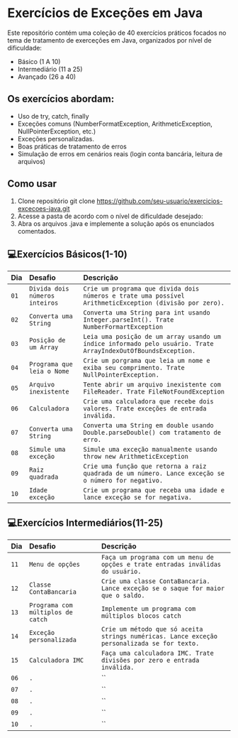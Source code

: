 # Exercícios de Exceções em Java

Este repositório contém uma coleção de 40 exercícios práticos focados no tema de tratamento de exerceções em Java, organizados por nível de dificuldade:

- Básico (1 A 10)
- Intermediário (11 a 25)
- Avançado (26 a 40)

## Os exercícios abordam:
- Uso de try, catch, finally
- Exceções comuns (NumberFormatException, ArithmeticException, NullPointerException, etc.)
- Exceções personalizadas.
- Boas práticas de tratamento de erros
- Simulação de erros em cenários reais (login conta bancária, leitura de arquivos)

## Como usar

1. Clone repositório
git clone https://github.com/seu-usuario/exercicios-excecoes-java.git
2. Acesse a pasta de acordo com o nível de dificuldade desejado:
3. Abra os arquivos .java e implemente a solução após os enunciados comentados.


## 💻Exercícios Básicos(1-10)
| Dia | Desafio | Descrição |
| :---------------- | :--------- | :--------- |
| `01` | `Divida dois números inteiros` | `Crie um programa que divida dois números e trate uma possível ArithmeticException (divisão por zero).` |
| `02` | `Converta uma String` | `Converta uma String para int usando Integer.parseInt(). Trate NumberFormartException` |
| `03` | `Posição de um Array` | `Leia uma posição de um array usando um índice informado pelo usuário. Trate ArrayIndexOutOfBoundsException.` |
| `04` | `Programa que leia o Nome` | `Crie um porgrama que leia um nome e exiba seu comprimento. Trate NullPointerException.` 
| `05` | `Arquivo inexistente` | `Tente abrir um arquivo inexistente com FileReader. Trate FileNotFoundException` |
| `06` | `Calculadora` | `Crie uma calculadora que recebe dois valores. Trate exceções de entrada inválida.` |
| `07` | `Converta uma String` | `Converta uma String em double usando Double.parseDouble() com tratamento de erro.` |
| `08` | `Simule uma exceção` | `Simule uma exceção manualmente usando throw new ArithmeticException` |
| `09` | `Raiz quadrada` | `Crie uma função que retorna a raiz quadrada de um número. Lance exceção se o número for negativo.` 
| `10` | `Idade exceção` | `Crie um programa que receba uma idade e lance exceção se for negativa.` |



## 💻Exercícios Intermediários(11-25)
| Dia | Desafio | Descrição |
| :---------------- | :--------- | :--------- |
| `11` |`Menu de opções`| `Faça um programa com um menu de opções e trate entradas inválidas do usuário.` |
| `12` |`Classe ContaBancaria`| `Crie uma classe ContaBancaria. Lance exceção se o saque for maior que o saldo.` |
| `13` |`Programa com múltiplos de catch`| `Implemente um programa com múltiplos blocos catch` |
| `14` |`Exceção personalizada`| `Crie um método que só aceita strings numéricas. Lance exceção personalizada se for texto.` |
| `15` |`Calculadora IMC`| `Faça uma calculadora IMC. Trate divisões por zero e entrada inválida.` |
| `06` |`.`| `` |
| `07` |`.`| `` |
| `08` |`.`| `` |
| `09` |`.`| `` |
| `10` |`.`| `` |


